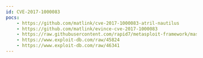 ```yaml
---
id: CVE-2017-1000083
pocs:
    - https://github.com/matlink/cve-2017-1000083-atril-nautilus
    - https://github.com/matlink/evince-cve-2017-1000083
    - https://raw.githubusercontent.com/rapid7/metasploit-framework/master/modules/exploits/multi/fileformat/evince_cbt_cmd_injection.rb
    - https://www.exploit-db.com/raw/45824
    - https://www.exploit-db.com/raw/46341
---
```

